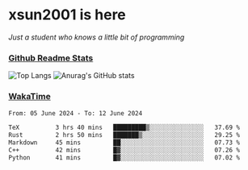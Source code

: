 # xsun2001 is here

*Just a student who knows a little bit of programming*

### [Github Readme Stats](https://github.com/anuraghazra/github-readme-stats)

![Top Langs](https://github-readme-stats.vercel.app/api/top-langs/?username=xsun2001&layout=compact&theme=radical) ![Anurag's GitHub stats](https://github-readme-stats.vercel.app/api?username=xsun2001&show_icons=true&theme=radical)

### [WakaTime](https://wakatime.com)

<!--START_SECTION:waka-->

```txt
From: 05 June 2024 - To: 12 June 2024

TeX          3 hrs 40 mins   █████████▒░░░░░░░░░░░░░░░   37.69 %
Rust         2 hrs 50 mins   ███████▒░░░░░░░░░░░░░░░░░   29.25 %
Markdown     45 mins         ██░░░░░░░░░░░░░░░░░░░░░░░   07.73 %
C++          42 mins         █▓░░░░░░░░░░░░░░░░░░░░░░░   07.26 %
Python       41 mins         █▓░░░░░░░░░░░░░░░░░░░░░░░   07.02 %
```

<!--END_SECTION:waka-->

